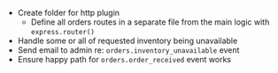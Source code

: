 - Create folder for http plugin
  - Define all orders routes in a separate file from the main logic with `express.router()`
- Handle some or all of requested inventory being unavailable
- Send email to admin re: `orders.inventory_unavailable` event
- Ensure happy path for `orders.order_received` event works
